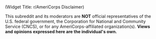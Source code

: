 (Widget Title: r/AmeriCorps Disclaimer)



This subreddit and its moderators are **NOT** official representatives of the U.S. federal government, the Corporation for National and Community Service (CNCS), or for any AmeriCorps-affiliated organization(s). **Views and opinions expressed here are the individual's own.**
